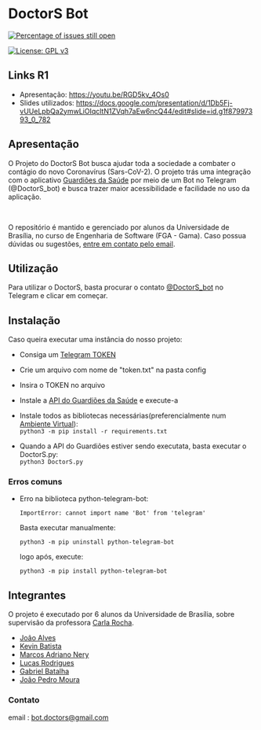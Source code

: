 # DoctorS Bot

[![Percentage of issues still open](http://isitmaintained.com/badge/open/fga-eps-mds/2020-1-DoctorS-Bot.svg)](http://isitmaintained.com/project/fga-eps-mds/2020-1-DoctorS-Bot "Percentage of issues still open")

[![License: GPL v3](https://img.shields.io/badge/License-GPL%20v3-blue.svg)](https://www.gnu.org/licenses/gpl-3.0)

## Links R1

- Apresentação: https://youtu.be/RGD5kv_4Os0
- Slides utilizados: https://docs.google.com/presentation/d/1Db5Fj-vUUeLpbQa2ymwLiOIqcltN1ZVqh7aEw6ncQ44/edit#slide=id.g1f87997393_0_782

## Apresentação

O Projeto do DoctorS Bot busca ajudar toda a sociedade a combater o contágio do novo Coronavírus (Sars-CoV-2). O projeto trás uma integração com o aplicativo [Guardiões da Saúde](https://github.com/proepidesenvolvimento/guardioes-app) por meio de um Bot no Telegram (@DoctorS_bot) e busca trazer maior acessibilidade e facilidade no uso da aplicação.

<br>

O repositório é mantido e gerenciado por alunos da Universidade de Brasília, no curso de Engenharia de Software (FGA - Gama). Caso possua dúvidas ou sugestões, [entre em contato pelo email](mailto:bot.doctors@gmail.com).

## Utilização

Para utilizar o DoctorS, basta procurar o contato [@DoctorS_bot](https://t.me/DoctorS_bot) no Telegram e clicar em começar.


## Instalação
Caso queira executar uma instância do nosso projeto:

* Consiga um [Telegram TOKEN](https://telegram.me/BotFather)

* Crie um arquivo com nome de "token.txt" na pasta config

* Insira o TOKEN no arquivo

* Instale a [API do Guardiões da Saúde](https://github.com/proepidesenvolvimento/guardioes-api) e execute-a

* Instale todos as bibliotecas necessárias(preferencialmente num [Ambiente Virtual](https://virtualenv.pypa.io/en/latest/)):\
```python3 -m pip install -r requirements.txt```

* Quando a API do Guardiões estiver sendo executata, basta executar o DoctorS.py:\
 ```python3 DoctorS.py```
 
### Erros comuns
* Erro na biblioteca python-telegram-bot:

    ```ImportError: cannot import name 'Bot' from 'telegram'```

    Basta executar manualmente:
    
    ```python3 -m pip uninstall python-telegram-bot```
    
    logo após, execute:
    
    ```python3 -m pip install python-telegram-bot```

## Integrantes

 O projeto é executado por 6 alunos da Universidade de Brasília, sobre supervisão da professora [Carla Rocha](https://github.com/RochaCarla).
 
 
 * [João Alves](https://github.com/Joaoaalves)
 * [Kevin Batista](https://github.com/k3vin-batista)
 * [Marcos Adriano Nery](https://github.com/marcosadrianonery)
 * [Lucas Rodrigues](https://github.com/lucas229)
 * [Gabriel Batalha](https://github.com/Gabriel-Azevedo-Batalha)
 * [João Pedro Moura](https://github.com/Joao-Pedro-Moura)
 
### Contato

email : bot.doctors@gmail.com
